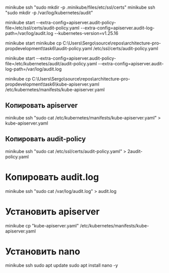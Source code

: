 
minikube ssh "sudo mkdir -p .minikube/files/etc/ssl/certs"
minikube ssh "sudo mkdir -p /var/log/kubernetes/audit"

minikube start --extra-config=apiserver.audit-policy-file=/etc/ssl/certs/audit-policy.yaml --extra-config=apiserver.audit-log-path=/var/log/audit.log --kubernetes-version=v1.25.16


minikube start 
minikube cp C:\Users\Sergo\source\repos\architecture-pro-propdevelopment\task6\audit-policy.yaml /etc/ssl/certs/audit-policy.yaml

minikube start --extra-config=apiserver.audit-policy-file=/etc/kubernetes/audit/audit-policy.yaml --extra-config=apiserver.audit-log-path=/var/log/audit.log

minikube cp C:\Users\Sergo\source\repos\architecture-pro-propdevelopment\task6\kube-apiserver.yaml /etc/kubernetes/manifests/kube-apiserver.yaml

## Копировать apiserver
minikube ssh "sudo cat /etc/kubernetes/manifests/kube-apiserver.yaml" > kube-apiserver.yaml

## Копировать audit-policy
minikube ssh "sudo cat /etc/ssl/certs/audit-policy.yaml" > 2audit-policy.yaml

# Копировать audit.log
minikube ssh "sudo cat /var/log/audit.log" > audit.log

# Установить apiserver
minikube cp "kube-apiserver.yaml" /etc/kubernetes/manifests/kube-apiserver.yaml

# Установить nano
minikube ssh 
sudo apt update
sudo apt install nano -y